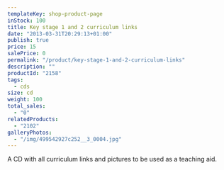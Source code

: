 ```yaml
---
templateKey: shop-product-page
inStock: 100
title: Key stage 1 and 2 curriculum links
date: "2013-03-31T20:29:13+01:00"
publish: true
price: 15
salePrice: 0
permalink: "/product/key-stage-1-and-2-curriculum-links"
description: ""
productId: "2158"
tags:
  - cds
size: cd
weight: 100
total_sales:
  - "0"
relatedProducts:
  - "2102"
galleryPhotos:
  - "/img/499542927c252__3_0004.jpg"
---
```


A CD with all curriculum links and pictures to be used as a teaching aid.
